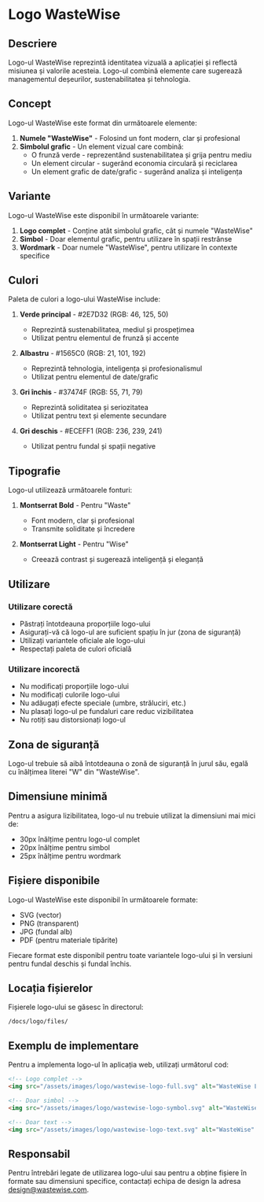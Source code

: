 # Logo WasteWise

## Descriere

Logo-ul WasteWise reprezintă identitatea vizuală a aplicației și reflectă misiunea și valorile acesteia. Logo-ul combină elemente care sugerează managementul deșeurilor, sustenabilitatea și tehnologia.

## Concept

Logo-ul WasteWise este format din următoarele elemente:

1. **Numele "WasteWise"** - Folosind un font modern, clar și profesional
2. **Simbolul grafic** - Un element vizual care combină:
   - O frunză verde - reprezentând sustenabilitatea și grija pentru mediu
   - Un element circular - sugerând economia circulară și reciclarea
   - Un element grafic de date/grafic - sugerând analiza și inteligența

## Variante

Logo-ul WasteWise este disponibil în următoarele variante:

1. **Logo complet** - Conține atât simbolul grafic, cât și numele "WasteWise"
2. **Simbol** - Doar elementul grafic, pentru utilizare în spații restrânse
3. **Wordmark** - Doar numele "WasteWise", pentru utilizare în contexte specifice

## Culori

Paleta de culori a logo-ului WasteWise include:

1. **Verde principal** - #2E7D32 (RGB: 46, 125, 50)
   - Reprezintă sustenabilitatea, mediul și prospețimea
   - Utilizat pentru elementul de frunză și accente

2. **Albastru** - #1565C0 (RGB: 21, 101, 192)
   - Reprezintă tehnologia, inteligența și profesionalismul
   - Utilizat pentru elementul de date/grafic

3. **Gri închis** - #37474F (RGB: 55, 71, 79)
   - Reprezintă soliditatea și seriozitatea
   - Utilizat pentru text și elemente secundare

4. **Gri deschis** - #ECEFF1 (RGB: 236, 239, 241)
   - Utilizat pentru fundal și spații negative

## Tipografie

Logo-ul utilizează următoarele fonturi:

1. **Montserrat Bold** - Pentru "Waste"
   - Font modern, clar și profesional
   - Transmite soliditate și încredere

2. **Montserrat Light** - Pentru "Wise"
   - Creează contrast și sugerează inteligență și eleganță

## Utilizare

### Utilizare corectă

- Păstrați întotdeauna proporțiile logo-ului
- Asigurați-vă că logo-ul are suficient spațiu în jur (zona de siguranță)
- Utilizați variantele oficiale ale logo-ului
- Respectați paleta de culori oficială

### Utilizare incorectă

- Nu modificați proporțiile logo-ului
- Nu modificați culorile logo-ului
- Nu adăugați efecte speciale (umbre, străluciri, etc.)
- Nu plasați logo-ul pe fundaluri care reduc vizibilitatea
- Nu rotiți sau distorsionați logo-ul

## Zona de siguranță

Logo-ul trebuie să aibă întotdeauna o zonă de siguranță în jurul său, egală cu înălțimea literei "W" din "WasteWise".

## Dimensiune minimă

Pentru a asigura lizibilitatea, logo-ul nu trebuie utilizat la dimensiuni mai mici de:
- 30px înălțime pentru logo-ul complet
- 20px înălțime pentru simbol
- 25px înălțime pentru wordmark

## Fișiere disponibile

Logo-ul WasteWise este disponibil în următoarele formate:

- SVG (vector)
- PNG (transparent)
- JPG (fundal alb)
- PDF (pentru materiale tipărite)

Fiecare format este disponibil pentru toate variantele logo-ului și în versiuni pentru fundal deschis și fundal închis.

## Locația fișierelor

Fișierele logo-ului se găsesc în directorul:

```
/docs/logo/files/
```

## Exemplu de implementare

Pentru a implementa logo-ul în aplicația web, utilizați următorul cod:

```html
<!-- Logo complet -->
<img src="/assets/images/logo/wastewise-logo-full.svg" alt="WasteWise Logo" />

<!-- Doar simbol -->
<img src="/assets/images/logo/wastewise-logo-symbol.svg" alt="WasteWise Symbol" />

<!-- Doar text -->
<img src="/assets/images/logo/wastewise-logo-text.svg" alt="WasteWise" />
```

## Responsabil

Pentru întrebări legate de utilizarea logo-ului sau pentru a obține fișiere în formate sau dimensiuni specifice, contactați echipa de design la adresa [design@wastewise.com](mailto:design@wastewise.com).
